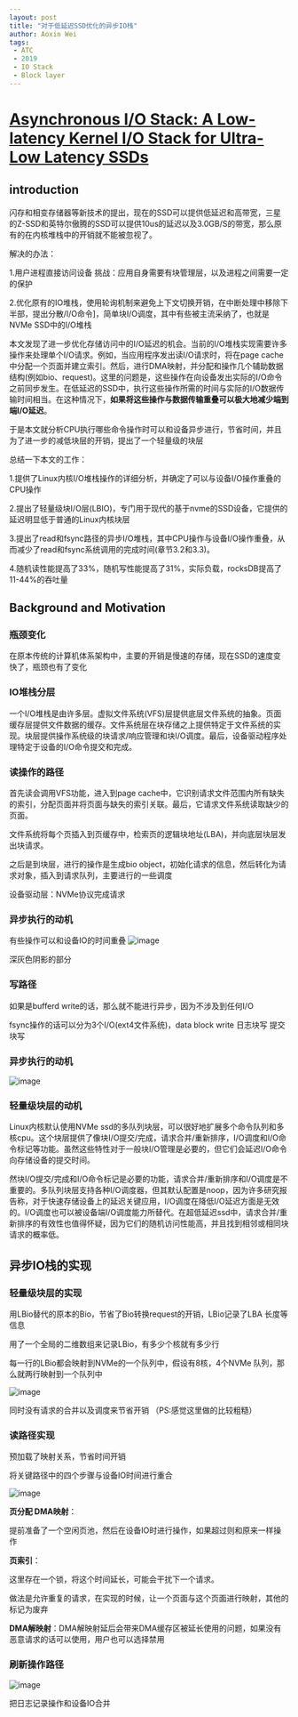 ```yaml
---
layout: post
title: "对于低延迟SSD优化的异步IO栈"
author: Aoxin Wei
tags:
 - ATC
 - 2019
 - IO Stack
 - Block layer
---
```

# [Asynchronous I/O Stack: A Low-latency Kernel I/O Stack for Ultra-Low Latency SSDs]()

## introduction

闪存和相变存储器等新技术的提出，现在的SSD可以提供低延迟和高带宽，三星的Z-SSD和英特尔傲腾的SSD可以提供10us的延迟以及3.0GB/S的带宽，那么原有的在内核堆栈中的开销就不能被忽视了。

解决的办法：

1.用户进程直接访问设备 挑战：应用自身需要有块管理层，以及进程之间需要一定的保护

2.优化原有的IO堆栈，使用轮询机制来避免上下文切换开销，在中断处理中移除下半部，提出分散/I/O命令]，简单块I/O调度，其中有些被主流采纳了，也就是NVMe SSD中的I/O堆栈

本文发现了进一步优化存储访问中的I/O延迟的机会。当前的I/O堆栈实现需要许多操作来处理单个I/O请求。例如，当应用程序发出读I/O请求时，将在page cache中分配一个页面并建立索引。然后，进行DMA映射，并分配和操作几个辅助数据结构(例如bio、request)。这里的问题是，这些操作在向设备发出实际的I/O命令之前同步发生。在低延迟的SSD中，执行这些操作所需的时间与实际的I/O数据传输时间相当。在这种情况下，**如果将这些操作与数据传输重叠可以极大地减少端到端I/O延迟**。

于是本文就分析CPU执行哪些命令操作时可以和设备异步进行，节省时间，并且为了进一步的减低块层的开销，提出了一个轻量级的块层

总结一下本文的工作：

1.提供了Linux内核I/O堆栈操作的详细分析，并确定了可以与设备I/O操作重叠的CPU操作

2.提出了轻量级块I/O层(LBIO)，专门用于现代的基于nvme的SSD设备，它提供的延迟明显低于普通的Linux内核块层

3.提出了read和fsync路径的异步I/O堆栈，其中CPU操作与设备I/O操作重叠，从而减少了read和fsync系统调用的完成时间(章节3.2和3.3)。

4.随机读性能提高了33%，随机写性能提高了31%，实际负载，rocksDB提高了11-44%的吞吐量

## Background and Motivation

### 瓶颈变化

在原本传统的计算机体系架构中，主要的开销是慢速的存储，现在SSD的速度变快了，瓶颈也有了变化

### IO堆栈分层

一个I/O堆栈是由许多层。虚拟文件系统(VFS)层提供底层文件系统的抽象。页面缓存层提供文件数据的缓存。文件系统层在块存储之上提供特定于文件系统的实现。块层提供操作系统级的块请求/响应管理和块I/O调度。最后，设备驱动程序处理特定于设备的I/O命令提交和完成。

### 读操作的路径

首先读会调用VFS功能，进入到page cache中，它识别请求文件范围内所有缺失的索引，分配页面并将页面与缺失的索引关联。最后，它请求文件系统读取缺少的页面。

文件系统将每个页插入到页缓存中，检索页的逻辑块地址(LBA)，并向底层块层发出块请求。

之后是到块层，进行的操作是生成bio object，初始化请求的信息，然后转化为请求对象，插入到请求队列，主要进行的一些调度

设备驱动层：NVMe协议完成请求

### 异步执行的动机

有些操作可以和设备IO的时间重叠
![image](/images/2021-09-04-Asynchronous%20IO%20Stack%20A%20Low-latency%20Kernel%20IO%20Stack%20for%20Ultra-Low%20Latency%20SSDs/image-20210901211221999.png)


深灰色阴影的部分

### 写路径

如果是bufferd write的话，那么就不能进行异步，因为不涉及到任何I/O

fsync操作的话可以分为3个I/O(ext4文件系统)，data block write 日志块写 提交块写

### 异步执行的动机
![image](/images/2021-09-04-Asynchronous%20IO%20Stack%20A%20Low-latency%20Kernel%20IO%20Stack%20for%20Ultra-Low%20Latency%20SSDs/image-20210901212054241.png)


### 轻量级块层的动机

Linux内核默认使用NVMe  ssd的多队列块层，可以很好地扩展多个命令队列和多核cpu。这个块层提供了像块I/O提交/完成，请求合并/重新排序，I/O调度和I/O命令标记等功能。虽然这些特性对于一般块I/O管理是必要的，但它们会延迟I/O命令向存储设备的提交时间。

然块I/O提交/完成和I/O命令标记是必要的功能，请求合并/重新排序和I/O调度是不重要的。多队列块层支持各种I/O调度器，但其默认配置是noop，因为许多研究报告称，对于快速存储设备上的延迟关键应用，I/O调度在降低I/O延迟方面是无效的。I/O调度也可以被设备端I/O调度能力所替代。在超低延迟ssd中，请求合并/重新排序的有效性也值得怀疑，因为它们的随机访问性能高，并且找到相邻或相同块请求的概率低。



## 异步IO栈的实现

### 轻量级块层的实现

用LBio替代的原本的Bio，节省了Bio转换request的开销，LBio记录了LBA 长度等信息

用了一个全局的二维数组来记录LBio，有多少个核就有多少行

每一行的LBio都会映射到NVMe的一个队列中，假设有8核，4个NVMe 队列，那么就两行映射到一个队列中

![image](/images/2021-09-04-Asynchronous%20IO%20Stack%20A%20Low-latency%20Kernel%20IO%20Stack%20for%20Ultra-Low%20Latency%20SSDs/image-20210902103206048.png)


同时没有请求的合并以及调度来节省开销 （PS:感觉这里做的比较粗糙）



### 读路径实现

预加载了映射关系，节省时间开销

将关键路径中的四个步骤与设备IO时间进行重合

![image](/images/2021-09-04-Asynchronous%20IO%20Stack%20A%20Low-latency%20Kernel%20IO%20Stack%20for%20Ultra-Low%20Latency%20SSDs/image-20210902105555730.png)


**页分配 DMA映射**：

 提前准备了一个空闲页池，然后在设备IO时进行操作，如果超过则和原来一样操作

**页索引**： 

这里存在一个锁，将这个时间延长，可能会干扰下一个请求。

做法是允许重复的请求，在实现的时候，让一个页面与这个页面进行映射，其他的标记为废弃

**DMA解映射**：DMA解映射延后会带来DMA缓存区被延长使用的问题，如果没有恶意请求的话可以使用，用户也可以选择禁用

### 刷新操作路径

![image](/images/2021-09-04-Asynchronous%20IO%20Stack%20A%20Low-latency%20Kernel%20IO%20Stack%20for%20Ultra-Low%20Latency%20SSDs/image-20210902113831304.png)


把日志记录操作和设备IO合并
